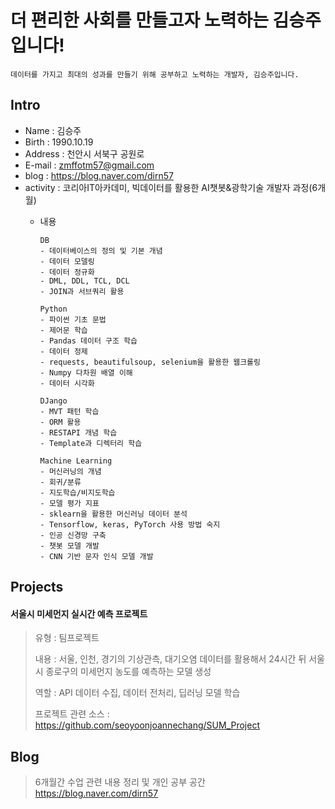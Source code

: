 # 더 편리한 사회를 만들고자 노력하는 김승주입니다!
```
데이터를 가지고 최대의 성과를 만들기 위해 공부하고 노력하는 개발자, 김승주입니다.
```

## Intro
* Name : 김승주
* Birth : 1990.10.19
* Address : 천안시 서북구 공원로
* E-mail : zmffotm57@gmail.com
* blog : https://blog.naver.com/dirn57
* activity : 코리아IT아카데미, 빅데이터를 활용한 AI챗봇&광학기술 개발자 과정(6개월)
  - 내용 
        
        DB
        - 데이터베이스의 정의 및 기본 개념
        - 데이터 모델링
        - 데이터 정규화
        - DML, DDL, TCL, DCL
        - JOIN과 서브쿼리 활용

        Python
        - 파이썬 기초 문법
        - 제어문 학습
        - Pandas 데이터 구조 학습
        - 데이터 정제
        - requests, beautifulsoup, selenium을 활용한 웹크롤링
        - Numpy 다차원 배열 이해
        - 데이터 시각화

        DJango
        - MVT 패턴 학습
        - ORM 활용
        - RESTAPI 개념 학습
        - Template과 디렉터리 학습

        Machine Learning
        - 머신러닝의 개념
        - 회귀/분류
        - 지도학습/비지도학습
        - 모델 평가 지표
        - sklearn을 활용한 머신러닝 데이터 분석
        - Tensorflow, keras, PyTorch 사용 방법 숙지
        - 인공 신경망 구축
        - 챗봇 모델 개발
        - CNN 기반 문자 인식 모델 개발
            
## Projects
#### 서울시 미세먼지 실시간 예측 프로젝트
> 유형 : 팀프로젝트
> 
> 내용 : 서울, 인천, 경기의 기상관측, 대기오염 데이터를 활용해서 24시간 뒤 서울시 종로구의 미세먼지 농도를 예측하는 모델 생성
> 
> 역할 : API 데이터 수집, 데이터 전처리, 딥러닝 모델 학습
>
> 프로젝트 관련 소스 : https://github.com/seoyoonjoannechang/SUM_Project

## Blog
> 6개월간 수업 관련 내용 정리 및 개인 공부 공간
> https://blog.naver.com/dirn57
